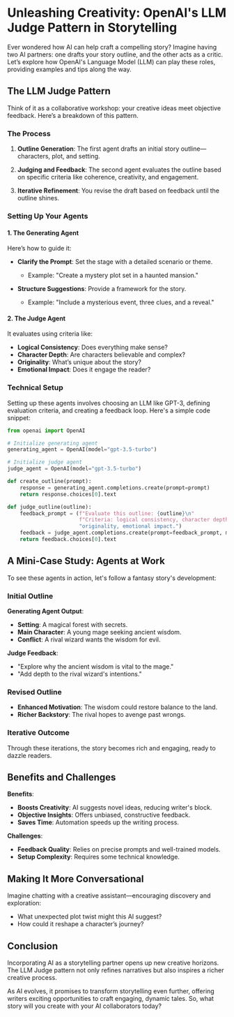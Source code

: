 # Unleashing Creativity: OpenAI's LLM Judge Pattern in Storytelling

Ever wondered how AI can help craft a compelling story? Imagine having two AI partners: one drafts your story outline, and the other acts as a critic. Let’s explore how OpenAI's Language Model (LLM) can play these roles, providing examples and tips along the way.

## The LLM Judge Pattern

Think of it as a collaborative workshop: your creative ideas meet objective feedback. Here’s a breakdown of this pattern.

### The Process

1. **Outline Generation**: The first agent drafts an initial story outline—characters, plot, and setting.

2. **Judging and Feedback**: The second agent evaluates the outline based on specific criteria like coherence, creativity, and engagement.

3. **Iterative Refinement**: You revise the draft based on feedback until the outline shines.

### Setting Up Your Agents

#### 1. The Generating Agent

Here’s how to guide it:

- **Clarify the Prompt**: Set the stage with a detailed scenario or theme.
  - Example: "Create a mystery plot set in a haunted mansion."

- **Structure Suggestions**: Provide a framework for the story.
  - Example: "Include a mysterious event, three clues, and a reveal."

#### 2. The Judge Agent

It evaluates using criteria like:

- **Logical Consistency**: Does everything make sense?
- **Character Depth**: Are characters believable and complex?
- **Originality**: What’s unique about the story?
- **Emotional Impact**: Does it engage the reader?

### Technical Setup

Setting up these agents involves choosing an LLM like GPT-3, defining evaluation criteria, and creating a feedback loop. Here's a simple code snippet:

```python
from openai import OpenAI

# Initialize generating agent
generating_agent = OpenAI(model="gpt-3.5-turbo")

# Initialize judge agent
judge_agent = OpenAI(model="gpt-3.5-turbo")

def create_outline(prompt):
    response = generating_agent.completions.create(prompt=prompt)
    return response.choices[0].text

def judge_outline(outline):
    feedback_prompt = (f"Evaluate this outline: {outline}\n"
                       f"Criteria: logical consistency, character depth, "
                       "originality, emotional impact.")
    feedback = judge_agent.completions.create(prompt=feedback_prompt, max_tokens=150)
    return feedback.choices[0].text
```

## A Mini-Case Study: Agents at Work

To see these agents in action, let's follow a fantasy story's development:

### Initial Outline

**Generating Agent Output**:
- **Setting**: A magical forest with secrets.
- **Main Character**: A young mage seeking ancient wisdom.
- **Conflict**: A rival wizard wants the wisdom for evil.

**Judge Feedback**:
- "Explore why the ancient wisdom is vital to the mage."
- "Add depth to the rival wizard's intentions."

### Revised Outline

- **Enhanced Motivation**: The wisdom could restore balance to the land.
- **Richer Backstory**: The rival hopes to avenge past wrongs.

### Iterative Outcome

Through these iterations, the story becomes rich and engaging, ready to dazzle readers.

## Benefits and Challenges

**Benefits**:
- **Boosts Creativity**: AI suggests novel ideas, reducing writer's block.
- **Objective Insights**: Offers unbiased, constructive feedback.
- **Saves Time**: Automation speeds up the writing process.

**Challenges**:
- **Feedback Quality**: Relies on precise prompts and well-trained models.
- **Setup Complexity**: Requires some technical knowledge.

## Making It More Conversational

Imagine chatting with a creative assistant—encouraging discovery and exploration:

- What unexpected plot twist might this AI suggest?
- How could it reshape a character’s journey?

## Conclusion

Incorporating AI as a storytelling partner opens up new creative horizons. The LLM Judge pattern not only refines narratives but also inspires a richer creative process.

As AI evolves, it promises to transform storytelling even further, offering writers exciting opportunities to craft engaging, dynamic tales. So, what story will you create with your AI collaborators today?